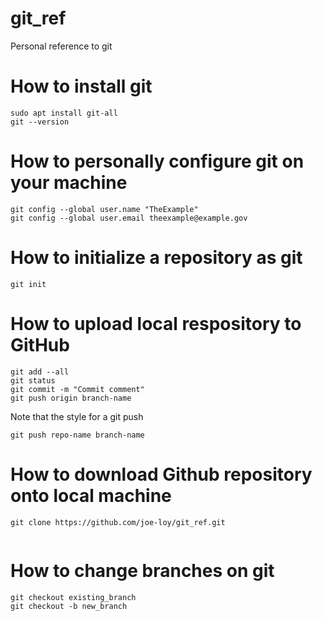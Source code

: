 # git_ref
Personal reference to git

# How to install git

```
sudo apt install git-all
git --version
```

# How to personally configure git on your machine

```
git config --global user.name "TheExample"
git config --global user.email theexample@example.gov
```

# How to initialize a repository as git
```
git init
```

# How to upload local respository to GitHub

```
git add --all
git status
git commit -m "Commit comment"
git push origin branch-name
```

Note that the style for a git push
```
git push repo-name branch-name
```

# How to download Github repository onto local machine

```
git clone https://github.com/joe-loy/git_ref.git


```

# How to change branches on git
```
git checkout existing_branch
git checkout -b new_branch

```
